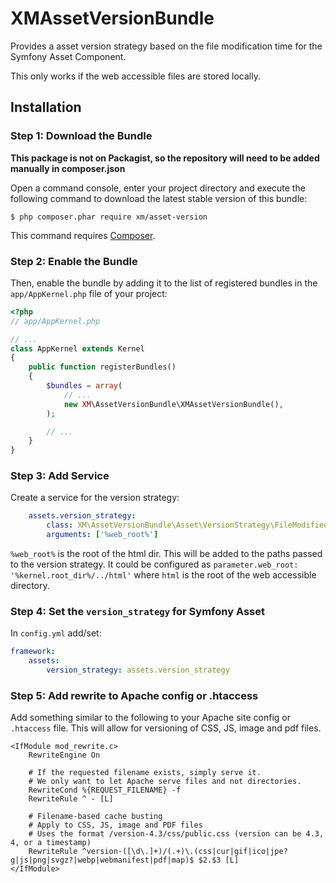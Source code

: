 # XMAssetVersionBundle
Provides a asset version strategy based on the file modification time for the
Symfony Asset Component.

This only works if the web accessible files are stored locally.

## Installation

### Step 1: Download the Bundle

**This package is not on Packagist, so the repository will need to be added
manually in composer.json**

Open a command console, enter your project directory and execute the
following command to download the latest stable version of this bundle:

```console
$ php composer.phar require xm/asset-version
```

This command requires [Composer](https://getcomposer.org/download/).

### Step 2: Enable the Bundle

Then, enable the bundle by adding it to the list of registered bundles
in the `app/AppKernel.php` file of your project:

```php
<?php
// app/AppKernel.php

// ...
class AppKernel extends Kernel
{
    public function registerBundles()
    {
        $bundles = array(
            // ...
            new XM\AssetVersionBundle\XMAssetVersionBundle(),
        );

        // ...
    }
}
```

### Step 3: Add Service

Create a service for the version strategy:

```yml
    assets.version_strategy:
        class: XM\AssetVersionBundle\Asset\VersionStrategy\FileModifiedTimestampVersionStrategy
        arguments: ['%web_root%']
```

`%web_root%` is the root of the html dir. This will be added to the paths passed
to the version strategy. It could be configured as
`parameter.web_root: '%kernel.root_dir%/../html'` where `html` is the root of
the web accessible directory.

### Step 4: Set the `version_strategy` for Symfony Asset

In `config.yml` add/set:

```yml
framework:
    assets:
        version_strategy: assets.version_strategy
```

### Step 5: Add rewrite to Apache config or .htaccess

Add something similar to the following to your Apache site config or `.htaccess`
file. This will allow for versioning of CSS, JS, image and pdf files.

```
<IfModule mod_rewrite.c>
    RewriteEngine On

    # If the requested filename exists, simply serve it.
    # We only want to let Apache serve files and not directories.
    RewriteCond %{REQUEST_FILENAME} -f
    RewriteRule ^ - [L]

    # Filename-based cache busting
    # Apply to CSS, JS, image and PDF files
    # Uses the format /version-4.3/css/public.css (version can be 4.3, 4, or a timestamp)
    RewriteRule ^version-([\d\.]+)/(.+)\.(css|cur|gif|ico|jpe?g|js|png|svgz?|webp|webmanifest|pdf|map)$ $2.$3 [L]
</IfModule>
```